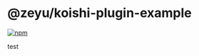 # @zeyu/koishi-plugin-example

[![npm](https://img.shields.io/npm/v/@zeyu/koishi-plugin-example?style=flat-square)](https://www.npmjs.com/package/@zeyu/koishi-plugin-example)

test
